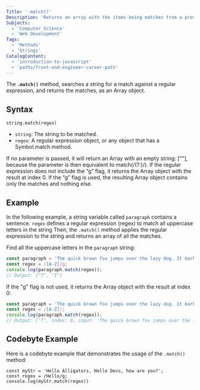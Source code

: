 ```yaml
---
Title: '.match()'
Description: 'Returns an array with the items being matches from a provided regular expression found in the string.'
Subjects:
  - 'Computer Science'
  - 'Web Development'
Tags:
  - 'Methods'
  - 'Strings'
CatalogContent:
  - 'introduction-to-javascript'
  - 'paths/front-end-engineer-career-path'
---
```


The **`.match()`** method, searches a string for a match against a regular expression, and returns the matches, as an Array object.

## Syntax

```pseudo
string.match(regex)
```

- `string`: The string to be matched.
- `regex`: A regular expression object, or any object that has a Symbol.match method.

If no parameter is passed, it will return an Array with an empty string: [""], because the parameter is then equivalent to match(/(?:)/).
If the regular expression does not include the “g” flag, it returns the Array object with the result at index 0. If the “g” flag is used, the resulting Array object contains only the matches and nothing else.

## Example

In the following example, a string variable called `paragraph` contains a sentence. `regex` defines a regular expression (regex) to match all uppercase letters in the string
Then, the `.match()` method applies the regular expression to the string and returns an array of all the matches.

Find all the uppercase letters in the `paragraph` string:

```js
const paragraph = 'The quick brown fox jumps over the lazy dog. It barked.';
const regex = /[A-Z]/g;
console.log(paragraph.match(regex));
// Output: ["T", "I"]
```

If the "g" flag is not used, it returns the Array object with the result at index 0:
```js
const paragraph = 'The quick brown fox jumps over the lazy dog. It barked.';
const regex = /[A-Z]/;
console.log(paragraph.match(regex));
// Output: ['T', index: 0, input: 'The quick brown fox jumps over the lazy dog. It barked.', groups: undefined]
```

## Codebyte Example

Here is a codebyte example that demonstrates the usage of the `.match()` method:

```codebyte/javascript
const myStr = 'Hello Alligators, Hello Devs, how are you?';
const regex = /Hello/g;
console.log(myStr.match(regex))
```
